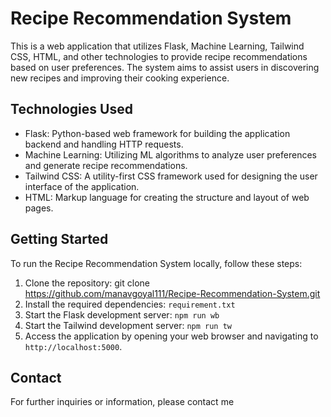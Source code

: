 # Recipe Recommendation System

This is a web application that utilizes Flask, Machine Learning, Tailwind CSS, HTML, and other technologies to provide recipe recommendations based on user preferences. The system aims to assist users in discovering new recipes and improving their cooking experience.

## Technologies Used

-   Flask: Python-based web framework for building the application backend and handling HTTP requests.
-   Machine Learning: Utilizing ML algorithms to analyze user preferences and generate recipe recommendations.
-   Tailwind CSS: A utility-first CSS framework used for designing the user interface of the application.
-   HTML: Markup language for creating the structure and layout of web pages.

## Getting Started

To run the Recipe Recommendation System locally, follow these steps:

1. Clone the repository: git clone https://github.com/manavgoyal111/Recipe-Recommendation-System.git
2. Install the required dependencies: `requirement.txt`
3. Start the Flask development server: `npm run wb`
4. Start the Tailwind development server: `npm run tw`
5. Access the application by opening your web browser and navigating to `http://localhost:5000`.

## Contact

For further inquiries or information, please contact me
